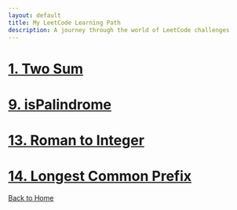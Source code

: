 ```yaml
---
layout: default
title: My LeetCode Learning Path
description: A journey through the world of LeetCode challenges
---
```


# [1. Two Sum](./two-sum.html)
# [9. isPalindrome](./is-palindrome.html)
# [13. Roman to Integer](./roman-to-integer.html)
# [14. Longest Common Prefix](./longest-common-prefix.html)

[Back to Home](../)

